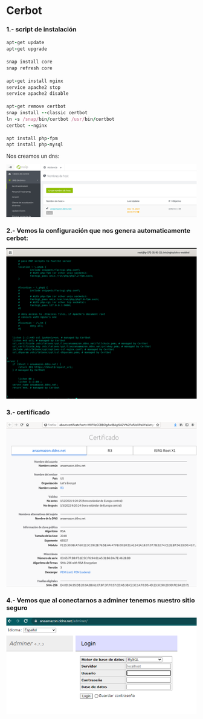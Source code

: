 # Cerbot
### 1.- script de instalación

``` ruby 
apt-get update
apt-get upgrade

snap install core
snap refresh core

apt-get install nginx
service apache2 stop
service apache2 disable

apt-get remove certbot
snap install --classic certbot
ln -s /snap/bin/certbot /usr/bin/certbot
certbot --nginx

apt install php-fpm
apt install php-mysql
```
Nos creamos un dns:

![noip](https://github.com/anasalasro/ImplantacionAplicacionesWeb/blob/main/imagenesgit/noip.PNG)  
### 2.- Vemos la configuración que nos genera automaticamente cerbot:

![noip](https://github.com/anasalasro/ImplantacionAplicacionesWeb/blob/main/imagenesgit/configuracionNginx.PNG) 
### 3.- certificado


![noip](https://github.com/anasalasro/ImplantacionAplicacionesWeb/blob/main/imagenesgit/certificado.PNG) 

### 4.- Vemos que al conectarnos a adminer tenemos nuestro sitio seguro

![noip](https://github.com/anasalasro/ImplantacionAplicacionesWeb/blob/main/imagenesgit/adminerAmazon.PNG) 
